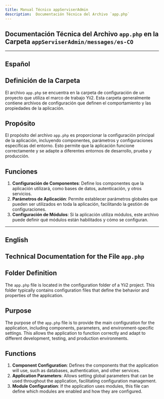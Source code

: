 ```yaml
---
title: Manual Técnico appServiserAdmin
description:  Documentación Técnica del Archivo `app.php`
---
```


## Documentación Técnica del Archivo `app.php` en la Carpeta `appServiserAdmin/messages/es-CO`

---

## Español

## Definición de la Carpeta
El archivo `app.php` se encuentra en la carpeta de configuración de un proyecto que utiliza el marco de trabajo Yii2. Esta carpeta generalmente contiene archivos de configuración que definen el comportamiento y las propiedades de la aplicación.

## Propósito
El propósito del archivo `app.php` es proporcionar la configuración principal de la aplicación, incluyendo componentes, parámetros y configuraciones específicas del entorno. Esto permite que la aplicación funcione correctamente y se adapte a diferentes entornos de desarrollo, prueba y producción.

## Funciones
1. **Configuración de Componentes**: Define los componentes que la aplicación utilizará, como bases de datos, autenticación, y otros servicios.
2. **Parámetros de Aplicación**: Permite establecer parámetros globales que pueden ser utilizados en toda la aplicación, facilitando la gestión de configuraciones.
3. **Configuración de Módulos**: Si la aplicación utiliza módulos, este archivo puede definir qué módulos están habilitados y cómo se configuran.

---

## English

## Technical Documentation for the File `app.php`

## Folder Definition
The `app.php` file is located in the configuration folder of a Yii2 project. This folder typically contains configuration files that define the behavior and properties of the application.

## Purpose
The purpose of the `app.php` file is to provide the main configuration for the application, including components, parameters, and environment-specific settings. This allows the application to function correctly and adapt to different development, testing, and production environments.

## Functions
1. **Component Configuration**: Defines the components that the application will use, such as databases, authentication, and other services.
2. **Application Parameters**: Allows setting global parameters that can be used throughout the application, facilitating configuration management.
3. **Module Configuration**: If the application uses modules, this file can define which modules are enabled and how they are configured.
